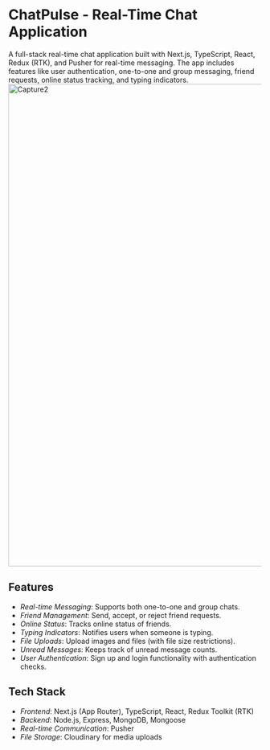 # ChatPulse - Real-Time Chat Application

A full-stack real-time chat application built with Next.js, TypeScript, React, Redux (RTK), and Pusher for real-time messaging. The app includes features like user authentication, one-to-one and group messaging, friend requests, online status tracking, and typing indicators.
<img width="960" alt="Capture2" src="https://github.com/user-attachments/assets/d9a72582-1a31-4e74-93a4-8ff55b936bc1">


## Features

- *Real-time Messaging*: Supports both one-to-one and group chats.
- *Friend Management*: Send, accept, or reject friend requests.
- *Online Status*: Tracks online status of friends.
- *Typing Indicators*: Notifies users when someone is typing.
- *File Uploads*: Upload images and files (with file size restrictions).
- *Unread Messages*: Keeps track of unread message counts.
- *User Authentication*: Sign up and login functionality with authentication checks.

## Tech Stack

- *Frontend*: Next.js (App Router), TypeScript, React, Redux Toolkit (RTK)
- *Backend*: Node.js, Express, MongoDB, Mongoose
- *Real-time Communication*: Pusher
- *File Storage*: Cloudinary for media uploads
